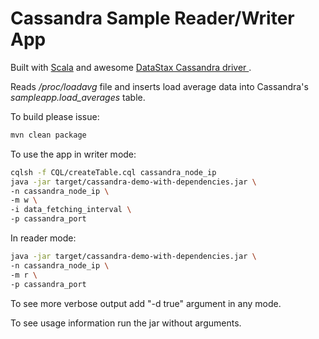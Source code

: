 # Cassandra Sample Reader/Writer App

Built with [Scala](https://github.com/scala/scala) and awesome [DataStax Cassandra driver ](https://github.com/datastax/java-driver).

Reads */proc/loadavg* file and inserts load average data into Cassandra's *sampleapp.load_averages* table.

To build please issue:

```bash
mvn clean package
```

To use the app in writer mode:
```bash
cqlsh -f CQL/createTable.cql cassandra_node_ip
java -jar target/cassandra-demo-with-dependencies.jar \
-n cassandra_node_ip \
-m w \
-i data_fetching_interval \
-p cassandra_port
```

In reader mode:
```bash
java -jar target/cassandra-demo-with-dependencies.jar \
-n cassandra_node_ip \
-m r \
-p cassandra_port
```

To see more verbose output add "-d true" argument in any mode.

To see usage information run the jar without arguments.

